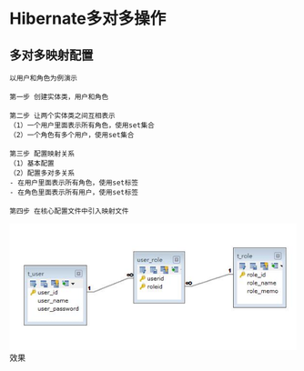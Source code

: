 # Hibernate多对多操作

## 多对多映射配置
```
以用户和角色为例演示

第一步 创建实体类，用户和角色

第二步 让两个实体类之间互相表示
（1）一个用户里面表示所有角色，使用set集合
（2）一个角色有多个用户，使用set集合

第三步 配置映射关系
（1）基本配置
（2）配置多对多关系
- 在用户里面表示所有角色，使用set标签
- 在角色里面表示所有用户，使用set标签

第四步 在核心配置文件中引入映射文件

```

![img](https://github.com/luguanxing/JavaWeb-Study/blob/master/Hibernate/06-%E5%A4%9A%E5%AF%B9%E5%A4%9A%E6%93%8D%E4%BD%9C/pic.jpg?raw=true)<br>
效果
